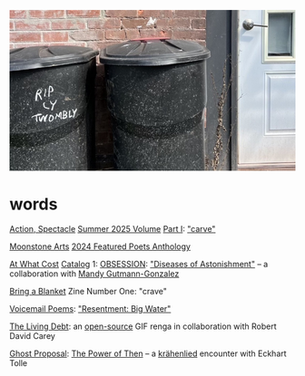 [![](words.jpeg)](../)

# words

[Action, Spectacle](https://www.action-spectacle.com/) [Summer 2025 Volume](https://www.action-spectacle.com/summer-2025-1) [Part I](https://www.action-spectacle.com/summer-2025-part-i): ["carve"](https://www.action-spectacle.com/summer-2025-part-i/hazard)

[Moonstone Arts](https://moonstone-arts-center.square.site/) [2024 Featured Poets Anthology](https://moonstone-arts-center.square.site/product/featured-poets-2024/517?cs=true&cst=custom)

[At What Cost](https://atwhatcost.me/) [Catalog](https://catalogs.atwhatcost.me/) 1: [OBSESSION](https://obsession.atwhatcost.me/): ["Diseases of Astonishment"](https://obsession.atwhatcost.me/mandy-gutmann-gonzalez-and-william-hazard) – a collaboration with [Mandy Gutmann-Gonzalez](https://mandygutmanngonzalez.com/)

[Bring a Blanket](https://www.instagram.com/bring_a_blanket/) Zine Number One: "crave"

[Voicemail Poems](https://voicemailpoems.org/): ["Resentment: Big Water"](https://voicemailpoems.org/2024/05/06/resentment-big-water/)

[The Living Debt](https://gifrenga.co): an [open-source](https://github.com/williamthazard/gifrenga) GIF renga in collaboration with Robert David Carey

[Ghost Proposal](https://ghostproposal.com/): [The Power of Then](https://ghostproposal.com/William-Hazard) – a [krähenlied](https://github.com/williamthazard/krahenlied) encounter with Eckhart Tolle

